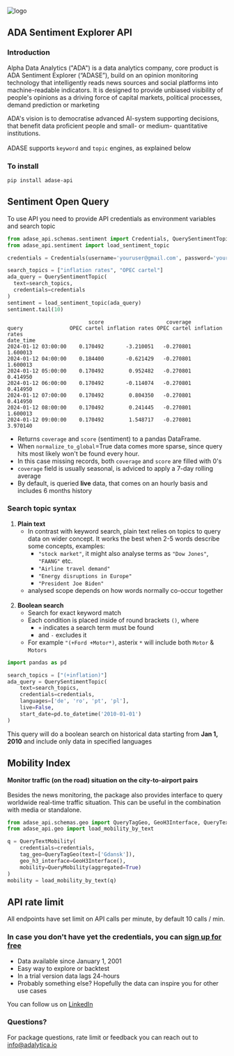 ![logo](ADA_logo.png)
## ADA Sentiment Explorer API
### Introduction
Alpha Data Analytics ("ADA") is a data analytics company, core product is ADA Sentiment Explorer (“ADASE”), build on an opinion monitoring technology that intelligently reads news sources and social platforms into machine-readable indicators. It is designed to provide unbiased visibility of people's opinions as a driving force of capital markets, political processes, demand prediction or marketing

ADA's vision is to democratise advanced AI-system supporting decisions, that benefit data proficient people and small- or medium- quantitative institutions.<br><br>
ADASE supports `keyword` and `topic` engines, as explained below
### To install
```commandline
pip install adase-api
```
## Sentiment Open Query
To use API you need to provide API credentials as environment variables and search topic
```python
from adase_api.schemas.sentiment import Credentials, QuerySentimentTopic
from adase_api.sentiment import load_sentiment_topic

credentials = Credentials(username='youruser@gmail.com', password='yourpass')

search_topics = ["inflation rates", "OPEC cartel"]
ada_query = QuerySentimentTopic(
  text=search_topics,
  credentials=credentials
)
sentiment = load_sentiment_topic(ada_query)
sentiment.tail(10)
```
```text
                          score                    coverage                
query               OPEC cartel inflation rates OPEC cartel inflation rates
date_time                                                                  
2024-01-12 03:00:00    0.170492       -3.210051   -0.270801        1.600013
2024-01-12 04:00:00    0.184400       -0.621429   -0.270801        1.600013
2024-01-12 05:00:00    0.170492        0.952482   -0.270801        0.414950
2024-01-12 06:00:00    0.170492       -0.114074   -0.270801        0.414950
2024-01-12 07:00:00    0.170492        0.804350   -0.270801        0.414950
2024-01-12 08:00:00    0.170492        0.241445   -0.270801        1.600013
2024-01-12 09:00:00    0.170492        1.548717   -0.270801        3.970140
```
* Returns `coverage` and `score` (sentiment) to a pandas DataFrame.
* When `normalize_to_global`=True data comes more sparse, since query hits most likely won't be found every hour. 
* In this case missing records, both `coverage` and `score` are filled with 0's
* `coverage` field is usually seasonal, is adviced to apply a 7-day rolling average
* By default, is queried **live** data, that comes on an hourly basis and includes 6 months history

### Search topic syntax
1. **Plain text**
   - In contrast with keyword search, plain text relies on topics to query data on wider concept. It works the best when 2-5 words describe some concepts, examples:
     - `"stock market"`, it might also analyse terms as `"Dow Jones"`, `"FAANG"` etc.
     - `"Airline travel demand"`
     - `"Energy disruptions in Europe"`
     - `"President Joe Biden"`
   - analysed scope depends on how words normally co-occur together
   <br><br>
2. **Boolean search**
   - Search for exact keyword match 
   - Each condition is placed inside of round brackets `()`, where
     - `+` indicates a search term must be found
     - and `-` excludes it
   - For example `"(+Ford +Motor*)`, asterix `*` will include both `Motor` & `Motors`
```python
import pandas as pd

search_topics = ["(+inflation)"]
ada_query = QuerySentimentTopic(
    text=search_topics,
    credentials=credentials,
    languages=['de', 'ro', 'pt', 'pl'],
    live=False,
    start_date=pd.to_datetime('2010-01-01')
)
```
This query will do a boolean search on historical data starting from **Jan 1, 2010** and include only data in specified languages

## Mobility Index
**Monitor traffic (on the road) situation on the city-to-airport pairs**
<br><br>
Besides the news monitoring, the package also provides interface to query worldwide real-time traffic situation.
This can be useful in the combination with media or standalone.   
```python
from adase_api.schemas.geo import QueryTagGeo, GeoH3Interface, QueryTextMobility, QueryMobility
from adase_api.geo import load_mobility_by_text

q = QueryTextMobility(
    credentials=credentials,
    tag_geo=QueryTagGeo(text=['Gdansk']),
    geo_h3_interface=GeoH3Interface(),
    mobility=QueryMobility(aggregated=True)
)
mobility = load_mobility_by_text(q)
```

## API rate limit
All endpoints have set limit on API calls per minute, by default 10 calls  / min.

### In case you don't have yet the credentials, you can [sign up for free](https://adalytica.io/signup)
- Data available since January 1, 2001
- Easy way to explore or backtest
- In a trial version data lags 24-hours
- Probably something else? Hopefully the data can inspire you for other use cases

You can follow us on [LinkedIn](https://www.linkedin.com/company/alpha-data-analytics/)

### Questions?
For package questions, rate limit or feedback you can reach out to info@adalytica.io